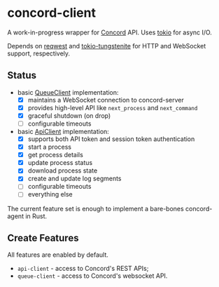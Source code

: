 # concord-client

A work-in-progress wrapper for [Concord](https://github.com/walmartlabs/concord/) API.
Uses [tokio](https://tokio.rs/) for async I/O.

Depends on [reqwest](https://github.com/seanmonstar/reqwest) and
[tokio-tungstenite](https://github.com/snapview/tokio-tungstenite/) for HTTP and WebSocket support, respectively.

## Status

- basic [QueueClient](src/queue_client.rs) implementation:
  - [x] maintains a WebSocket connection to concord-server
  - [x] provides high-level API like `next_process` and `next_command`
  - [x] graceful shutdown (on drop)
  - [ ] configurable timeouts
- basic [ApiClient](src/api_client.rs) implementation:
  - [x] supports both API token and session token authentication
  - [x] start a process
  - [x] get process details
  - [x] update process status
  - [x] download process state
  - [x] create and update log segments
  - [ ] configurable timeouts
  - [ ] everything else

The current feature set is enough to implement a bare-bones concord-agent in Rust.

## Create Features

All features are enabled by default.

- `api-client` - access to Concord's REST APIs;
- `queue-client` - access to Concord's websocket API.
